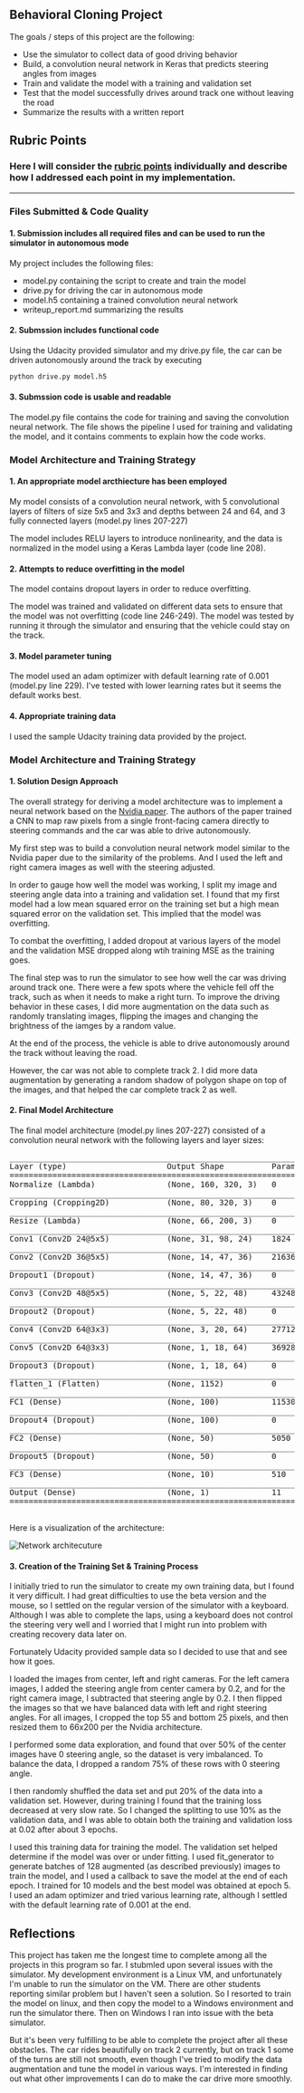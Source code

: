
## Behavioral Cloning Project

The goals / steps of this project are the following:
* Use the simulator to collect data of good driving behavior
* Build, a convolution neural network in Keras that predicts steering angles from images
* Train and validate the model with a training and validation set
* Test that the model successfully drives around track one without leaving the road
* Summarize the results with a written report


## Rubric Points
### Here I will consider the [rubric points](https://review.udacity.com/#!/rubrics/432/view) individually and describe how I addressed each point in my implementation.

---
### Files Submitted & Code Quality

#### 1. Submission includes all required files and can be used to run the simulator in autonomous mode

My project includes the following files:
* model.py containing the script to create and train the model
* drive.py for driving the car in autonomous mode
* model.h5 containing a trained convolution neural network
* writeup_report.md summarizing the results

#### 2. Submssion includes functional code
Using the Udacity provided simulator and my drive.py file, the car can be driven autonomously around the track by executing
```sh
python drive.py model.h5
```

#### 3. Submssion code is usable and readable

The model.py file contains the code for training and saving the convolution neural network. The file shows the pipeline I used for training and validating the model, and it contains comments to explain how the code works.

### Model Architecture and Training Strategy

#### 1. An appropriate model arcthiecture has been employed

My model consists of a convolution neural network, with 5 convolutional layers of filters of size 5x5 and 3x3 and depths between 24 and 64, and 3 fully connected layers (model.py lines 207-227)

The model includes RELU layers to introduce nonlinearity, and the data is normalized in the model using a Keras Lambda layer (code line 208).

#### 2. Attempts to reduce overfitting in the model

The model contains dropout layers in order to reduce overfitting.

The model was trained and validated on different data sets to ensure that the model was not overfitting (code line 246-249). The model was tested by running it through the simulator and ensuring that the vehicle could stay on the track.

#### 3. Model parameter tuning

The model used an adam optimizer with default learning rate of 0.001 (model.py line 229). I've tested with lower learning rates but it seems the default works best.

#### 4. Appropriate training data

I used the sample Udacity training data provided by the project.

### Model Architecture and Training Strategy

#### 1. Solution Design Approach

The overall strategy for deriving a model architecture was to implement a neural network based on the [Nvidia paper](http://images.nvidia.com/content/tegra/automotive/images/2016/solutions/pdf/end-to-end-dl-using-px.pdf). The authors of the paper trained a CNN to map raw pixels from a single
front-facing camera directly to steering commands and the car was able to drive autonomously.

My first step was to build a convolution neural network model similar to the Nvidia paper due to the similarity of the problems. And I used the left and right camera images as well with the steering adjusted.

In order to gauge how well the model was working, I split my image and steering angle data into a training and validation set. I found that my first model had a low mean squared error on the training set but a high mean squared error on the validation set. This implied that the model was overfitting.

To combat the overfitting, I added dropout at various layers of the model and the validation MSE dropped along wtih training MSE as the training goes.

The final step was to run the simulator to see how well the car was driving around track one. There were a few spots where the vehicle fell off the track, such as when it needs to make a right turn. To improve the driving behavior in these cases, I did more augmentation on the data such as randomly translating images, flipping the images and changing the brightness of the iamges by a random value.

At the end of the process, the vehicle is able to drive autonomously around the track without leaving the road.

However, the car was not able to complete track 2. I did more data augmentation by generating a random shadow of polygon shape on top of the images, and that helped the car complete track 2 as well.

#### 2. Final Model Architecture

The final model architecture (model.py lines 207-227) consisted of a convolution neural network with the following layers and layer sizes:

<pre>
____________________________________________________________________________________________________
Layer (type)                     Output Shape          Param #     Connected to                     
====================================================================================================
Normalize (Lambda)               (None, 160, 320, 3)   0           lambda_input_1[0][0]             
____________________________________________________________________________________________________
Cropping (Cropping2D)            (None, 80, 320, 3)    0           Normalize[0][0]                  
____________________________________________________________________________________________________
Resize (Lambda)                  (None, 66, 200, 3)    0           Cropping[0][0]                   
____________________________________________________________________________________________________
Conv1 (Conv2D 24@5x5)            (None, 31, 98, 24)    1824        Resize[0][0]                     
____________________________________________________________________________________________________
Conv2 (Conv2D 36@5x5)            (None, 14, 47, 36)    21636       Conv1[0][0]                      
____________________________________________________________________________________________________
Dropout1 (Dropout)               (None, 14, 47, 36)    0           Conv2[0][0]                      
____________________________________________________________________________________________________
Conv3 (Conv2D 48@5x5)            (None, 5, 22, 48)     43248       Dropout1[0][0]                   
____________________________________________________________________________________________________
Dropout2 (Dropout)               (None, 5, 22, 48)     0           Conv3[0][0]                      
____________________________________________________________________________________________________
Conv4 (Conv2D 64@3x3)            (None, 3, 20, 64)     27712       Dropout2[0][0]                   
____________________________________________________________________________________________________
Conv5 (Conv2D 64@3x3)            (None, 1, 18, 64)     36928       Conv4[0][0]                      
____________________________________________________________________________________________________
Dropout3 (Dropout)               (None, 1, 18, 64)     0           Conv5[0][0]                      
____________________________________________________________________________________________________
flatten_1 (Flatten)              (None, 1152)          0           Dropout3[0][0]                   
____________________________________________________________________________________________________
FC1 (Dense)                      (None, 100)           115300      flatten_1[0][0]                  
____________________________________________________________________________________________________
Dropout4 (Dropout)               (None, 100)           0           FC1[0][0]                        
____________________________________________________________________________________________________
FC2 (Dense)                      (None, 50)            5050        Dropout4[0][0]                   
____________________________________________________________________________________________________
Dropout5 (Dropout)               (None, 50)            0           FC2[0][0]                        
____________________________________________________________________________________________________
FC3 (Dense)                      (None, 10)            510         Dropout5[0][0]                   
____________________________________________________________________________________________________
Output (Dense)                   (None, 1)             11          FC3[0][0]                        
====================================================================================================

</pre>

Here is a visualization of the architecture:

![Network architecuture](https://github.com/joanxiao/SDCND-Behavioral-Cloning-P3/blob/master/model.png)

#### 3. Creation of the Training Set & Training Process

I initially tried to run the simulator to create my own training data, but I found it very difficult. I had great difficulties to use the beta version and the mouse, so I settled on the regular version of the simulator with a keyboard. Although I was able to complete the laps, using a keyboard does not control the steering very well and I worried that I might run into problem with creating recovery data later on.

Fortunately Udacity provided sample data so I decided to use that and see how it goes.

I loaded the images from center, left and right cameras. For the left camera images, I added the steering angle from center camera by 0.2, and for the right camera image, I subtracted that steering angle by 0.2. I then flipped the images so that we have balanced data with left and right steering angles. For all images, I cropped the top 55 and bottom 25 pixels, and then resized them to 66x200 per the Nvidia architecture. 

I performed some data exploration, and found that over 50% of the center images have 0 steering angle, so the dataset is very imbalanced. To balance the data, I dropped a random 75% of these rows with 0 steering angle.

I then randomly shuffled the data set and put 20% of the data into a validation set. However, during training I found that the training loss decreased at very slow rate. So I changed the splitting to use 10% as the validation data, and I was able to obtain both the training  and validation loss at 0.02 after about 3 epochs.

I used this training data for training the model. The validation set helped determine if the model was over or under fitting. I used fit_generator to generate batches of 128 augmented (as described previously) images to train the model, and I used a callback to save the model at the end of each epoch. I trained for 10 models and the best model was obtained at epoch 5. I used an adam optimizer and tried various learning rate, although I settled with the default learning rate of 0.001 at the end.

## Reflections

This project has taken me the longest time to complete among all the projects in this program so far. I stubmled upon several issues with the simulator. My development environment is a Linux VM, and unfortunately I'm unable to run the simulator on the VM. There are other students reporting similar problem but I haven't seen a solution. So I resorted to train the model on linux, and then copy the model to a Windows environment and run the simulator there. Then on Windows I ran into issue with the beta simulator.

But it's been very fulfilling to be able to complete the project after all these obstacles. The car rides beautifully on track 2 currently, but on track 1 some of the turns are still not smooth, even though I've tried to modify the data augmentation and tune the model in various ways. I'm interested in finding out what other improvements I can do to make the car drive more smoothly.
